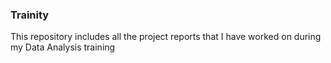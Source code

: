 ### Trainity
This repository includes all the project reports that I have worked on during my Data Analysis training
